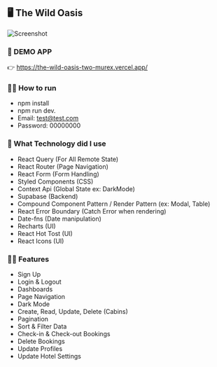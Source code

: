 ## 🖥️ The Wild Oasis
![Screenshot](https://github.com/FrederickAurelio/React-Project/assets/121996224/556dffc2-6ca0-4f28-ac02-3da20056fe63)

### 🥇 DEMO APP
👉 https://the-wild-oasis-two-murex.vercel.app/

### 🏃‍♂️ How to run
- npm install
- npm run dev. 
- Email: test@test.com
- Password: 00000000

### 🤔 What Technology did I use
- React Query (For All Remote State)
- React Router (Page Navigation)
- React Form (Form Handling)
- Styled Components (CSS)
- Context Api (Global State ex: DarkMode)
- Supabase (Backend)
- Compound Component Pattern / Render Pattern (ex: Modal, Table)
- React Error Boundary (Catch Error when rendering)
- Date-fns (Date manipulation)
- Recharts (UI)
- React Hot Tost (UI)
- React Icons (UI)

### 🧑‍💻 Features
- Sign Up
- Login & Logout
- Dashboards
- Page Navigation
- Dark Mode
- Create, Read, Update, Delete (Cabins)
- Pagination
- Sort & Filter Data
- Check-in & Check-out Bookings
- Delete Bookings
- Update Profiles
- Update Hotel Settings
